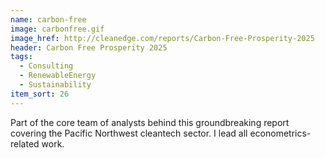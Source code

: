 ```yaml
---
name: carbon-free
image: carbonfree.gif
image_href: http://cleanedge.com/reports/Carbon-Free-Prosperity-2025
header: Carbon Free Prosperity 2025
tags:
  - Consulting
  - RenewableEnergy
  - Sustainability
item_sort: 26
---
```

Part of the core team of analysts behind this groundbreaking report covering the Pacific Northwest cleantech sector. I lead all econometrics-related work.

